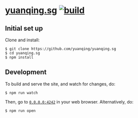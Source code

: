# [yuanqing.sg](https://yuanqing.sg) [![build](https://github.com/yuanqing/yuanqing.sg/workflows/build/badge.svg)](https://github.com/yuanqing/figma-plugins/actions?query=workflow%3Abuild)

## Initial set up

Clone and install:

```
$ git clone https://github.com/yuanqing/yuanqing.sg
$ cd yuanqing.sg
$ npm install
```

## Development

To build and serve the site, and watch for changes, do:

```
$ npm run watch
```

Then, go to [`0.0.0.0:4242`](https://0.0.0.0:4242) in your web browser. Alternatively, do:

```
$ npm run open
```
